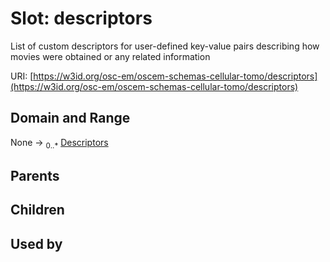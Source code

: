 
# Slot: descriptors

List of custom descriptors for user-defined key-value pairs describing how movies were obtained or any related information

URI: [https://w3id.org/osc-em/oscem-schemas-cellular-tomo/descriptors](https://w3id.org/osc-em/oscem-schemas-cellular-tomo/descriptors)


## Domain and Range

None &#8594;  <sub>0..\*</sub> [Descriptors](Descriptors.md)

## Parents


## Children


## Used by

